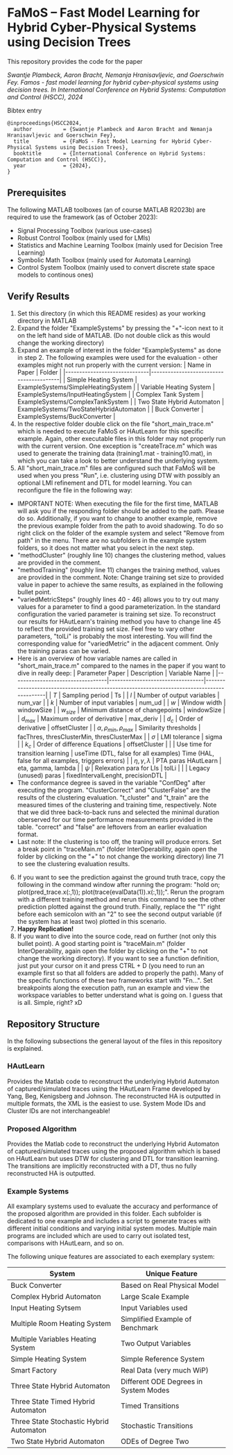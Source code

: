 # FaMoS – Fast Model Learning for Hybrid Cyber-Physical Systems using Decision Trees

This repository provides the code for the paper

_Swantje Plambeck, Aaron Bracht, Nemanja Hranisavljevic, and Goerschwin Fey. Famos - fast model learning for hybrid cyber-physical systems using decision trees. In International Conference on Hybrid Systems: Computation and Control (HSCC), 2024_

Bibtex entry
```
@inproceedings{HSCC2024,
  author          = {Swantje Plambeck and Aaron Bracht and Nemanja Hranisavljevic and Goerschwin Fey},
  title           = {FaMoS - Fast Model Learning for Hybrid Cyber-Physical Systems using Decision Trees},
  booktitle       = {International Conference on Hybrid Systems: Computation and Control (HSCC)},
  year            = {2024},
}
```

## Prerequisites

The following MATLAB toolboxes (an of course MATLAB R2023b) are required to use the framework (as of October 2023):

- Signal Processing Toolbox (various use-cases)
- Robust Control Toolbox (mainly used for LMIs)
- Statistics and Machine Learning Toolbox (mainly used for Decision Tree Learning)
- Symbolic Math Toolbox (mainly used for Automata Learning)
- Control System Toolbox (mainly used to convert discrete state space models to continous ones)

## Verify Results

1. Set this directory (in which this README resides) as your working directory in MATLAB
2. Expand the folder "ExampleSystems" by pressing the "+"-icon next to it on the left hand side of MATLAB. (Do not double click as this would change the working directory)
3. Expand an example of interest in the folder "ExampleSystems" as done in step 2. The following examples were used for the evaluation - other examples might not run properly with the current version:
    | Name in Paper                | Folder                                  |
    |------------------------------|-----------------------------------------|
    | Simple Heating System        | ExampleSystems/SimpleHeatingSystem      |
    | Variable Heating System      | ExampleSystems/InputHeatingSystem       |
    | Complex Tank System          | ExampleSystems/ComplexTankSystem        |
    | Two State Hybrid Automaton   | ExampleSystems/TwoStateHybridAutomaton  |
    | Buck Converter               | ExampleSystems/BuckConverter            |
4. In the respective folder double click on the file "short_main_trace.m" which is needed to execute FaMoS or HAutLearn for this specific example. Again, other executable files in this folder may not properly run with the current version. One exception is "createTrace.m" which was used to generate the training data (training1.mat - training10.mat), in which you can take a look to better understand the underlying system.
5. All "short_main_trace.m" files are configured such that FaMoS will be used when you press "Run", i.e. clustering using DTW with possibly an optional LMI refinement and DTL for model learning. You can reconfigure the file in the following way:
- IMPORTANT NOTE: When executing the file for the first time, MATLAB will ask you if the responding folder should be added to the path. Please do so. Additionally, if you want to change to another example, remove the previous example folder from the path to avoid shadowing. To do so right click on the folder of the example system and select "Remove from path" in the menu. There are no subfolders in the example system folders, so it does not matter what you select in the next step.
- "methodCluster" (roughly line 10) changes the clustering method, values are provided in the comment.
- "methodTraining" (roughly line 11) changes the training method, values are provided in the comment. Note: Change training set size to provided value in paper to achieve the same results, as explained in the following bullet point.
- "variedMetricSteps" (roughly lines 40 - 46) allows you to try out many values for a parameter to find a good parameterization. In the standard configuration the varied parameter is training set size. To reconstruct our results for HAutLearn's training method you have to change line 45 to reflect the provided training set size. Feel free to vary other parameters, "tolLi" is probably the most interesting. You will find the corresponding value for "variedMetric" in the adjacent comment. Only the training paras can be varied.
- Here is an overview of how variable names are called in "short_main_trace.m" compared to the names in the paper if you want to dive in really deep:
    | Parameter Paper                  | Description                      | Variable Name                                                                             |
    |----------------------------------|----------------------------------|-------------------------------------------------------------------------------------------|
    | $T$                              | Sampling period                  | Ts                                                                                        |
    | $l$                              | Number of output variables       | num_var                                                                                   |
    | $k$                              | Number of input variables        | num_ud                                                                                    |
    | $w$                              | Window width                     | windowSize                                                                                |
    | $w_{size}$                       | Minimum distance of changepoints | windowSize                                                                                |
    | $d_{max}$                        | Maximum order of derivative      | max_deriv                                                                                 |
    | $d_{c}$                          | Order of derivative              | offsetCluster                                                                             |
    | $\alpha, \rho_{min}, \rho_{max}$ | Similarity thresholds            | facThres, thresClusterMin, thresClusterMax                                                |
    | $\sigma$                         | LMI tolerance                    | sigma                                                                                     |
    | $k_c$                            | Order of difference Equations    | offsetCluster                                                                             |
    |                                  | Use time for transition learning | useTime (DTL, false for all examples) Time (HAL, false for all examples, triggers errors) |
    | $\eta, \gamma, \lambda$          | PTA paras HAutLearn              | eta, gamma, lambda                                                                        |
    | $\psi$                           | Relexation para for LIs          | tolLi                                                                                     |
    |                                  | Legacy (unused) paras            | fixedIntervalLenght, precisionDTL                                                         |
- The conformance degree is saved in the variable "ConfDeg" after executing the program. "ClusterCorrect" and "ClusterFalse" are the results of the clustering evaluation. "t_cluster" and "t_train" are the measured times of the clustering and training time, respectively. Note that we did three back-to-back runs and selected the minimal duration oberserved for our time performance measurements provided in the table. "correct" and "false" are leftovers from an earlier evaluation format.
- Last note: If the clustering is too off, the traning will produce errors. Set a break point in "traceMain.m" (folder InterOperability, again open the folder by clicking on the "+" to not change the working directory) line 71 to see the clustering evaluation results.
6. If you want to see the prediction against the ground truth trace, copy the following in the command window after running the program: "hold on; plot(pred_trace.x(:,1)); plot(trace(evalData(1)).x(:,1));". Rerun the program with a different training method and rerun this command to see the other prediction plotted against the ground truth. Finally, replace the "1" right before each semicolon with an "2" to see the second output variable (if the system has at least two) plotted in this scenario.
7. **Happy Replication!** 
8. If you want to dive into the source code, read on further (not only this bullet point). A good starting point is "traceMain.m" (folder InterOperability, again open the folder by clicking on the "+" to not change the working directory). If you want to see a function definition, just put your cursor on it and press CTRL + D (you need to run an example first so that all folders are added to properly the path). Many of the specific functions of these two frameworks start with "Fn...". Set breakpoints along the execution path, run an example and view the workspace variables to better understand what is going on. I guess that is all. Simple, right? xD

## Repository Structure

In the following subsections the general layout of the files in this repository is explained.

### HAutLearn

Provides the Matlab code to reconstruct the underlying Hybrid Automaton of captured/simulated traces using the HAutLearn Frame developed by Yang, Beg, Kenigsberg and Johnson. The reconstructed HA is outputted in multiple formats, the XML is the easiest to use. System Mode IDs and Cluster IDs are not interchangeable!

### Proposed Algorithm

Provides the Matlab code to reconstruct the underlying Hybrid Automaton of captured/simulated traces using the proposed algorithm which is based on HAutLearn but uses DTW for clustering and DTL for transition learning. The transitions are implicitly reconstructed with a DT, thus no fully reconstructed HA is outputted.

### Example Systems

All examplary systems used to evaluate the accuracy and performance of the proposed algorithm are provided in this folder. Each subfolder is dedicated to one example and includes a script to generate traces with different initial conditions and varying initial system modes. Multiple main programs are included which are used to carry out isolated test, comparisons with HAutLearn, and so on.

The following unique features are associated to each exemplary system:

| System                                  | Unique Feature                        |
|-----------------------------------------|---------------------------------------|
| Buck Converter                          | Based on Real Physical Model          |
| Complex Hybrid Automaton                | Large Scale Example                   |
| Input Heating Sytsem                    | Input Variables used                  |
| Multiple Room Heating System            | Simplified Example of Benchmark       |
| Multiple Variables Heating System       | Two Output Variables                  |
| Simple Heating System                   | Simple Reference System               |
| Smart Factory                           | Real Data (very much WiP)             |
| Three State Hybrid Automaton            | Different ODE Degrees in System Modes |
| Three State Timed Hybrid Automaton      | Timed Transitions                     |
| Three State Stochastic Hybrid Automaton | Stochastic Transitions                |
| Two State Hybrid Automaton              | ODEs of Degree Two                    |


